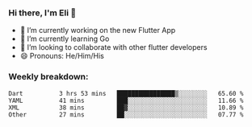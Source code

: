 ### Hi there, I'm Eli 👋
- 🔭 I’m currently working on the new Flutter App
- 🌱 I’m currently learning Go
- 🦄 I’m looking to collaborate with other flutter developers
- 😄 Pronouns: He/Him/His

### Weekly breakdown:
<!--START_SECTION:waka-->

```text
Dart          3 hrs 53 mins   ████████████████▒░░░░░░░░   65.60 %
YAML          41 mins         ███░░░░░░░░░░░░░░░░░░░░░░   11.66 %
XML           38 mins         ██▓░░░░░░░░░░░░░░░░░░░░░░   10.89 %
Other         27 mins         ██░░░░░░░░░░░░░░░░░░░░░░░   07.77 %
```

<!--END_SECTION:waka-->
